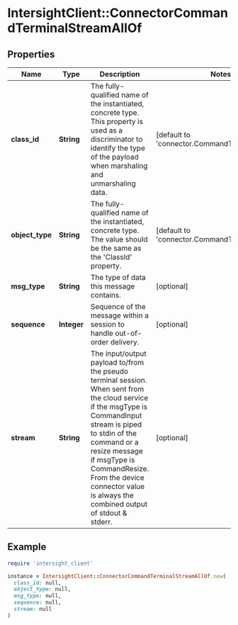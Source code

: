 # IntersightClient::ConnectorCommandTerminalStreamAllOf

## Properties

| Name | Type | Description | Notes |
| ---- | ---- | ----------- | ----- |
| **class_id** | **String** | The fully-qualified name of the instantiated, concrete type. This property is used as a discriminator to identify the type of the payload when marshaling and unmarshaling data. | [default to &#39;connector.CommandTerminalStream&#39;] |
| **object_type** | **String** | The fully-qualified name of the instantiated, concrete type. The value should be the same as the &#39;ClassId&#39; property. | [default to &#39;connector.CommandTerminalStream&#39;] |
| **msg_type** | **String** | The type of data this message contains. | [optional] |
| **sequence** | **Integer** | Sequence of the message within a session to handle out-of-order delivery. | [optional] |
| **stream** | **String** | The input/output payload to/from the pseudo terminal session. When sent from the cloud service if the msgType is CommandInput stream is piped to stdin of the command or a resize message if msgType is CommandResize. From the device connector value is always the combined output of stdout &amp; stderr. | [optional] |

## Example

```ruby
require 'intersight_client'

instance = IntersightClient::ConnectorCommandTerminalStreamAllOf.new(
  class_id: null,
  object_type: null,
  msg_type: null,
  sequence: null,
  stream: null
)
```

